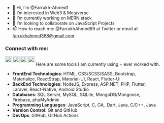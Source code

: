 - 👋 Hi, I’m @Farrukh-Ahmed1
- 👀 I’m interested in Web3 & Metaverse
- 🌱 I’m currently working on MERN stack
- 💞️ I’m looking to collaborate on JavaScript Projects
- 📫 How to reach me: @FarrukhAhmed99 at Twitter or email at farrukhahmed368@gmail.com

### Connect with me:

[<img style="fill: red;" align="left" alt="FARRUKH | Twitter" width="22px" src="https://cdn.jsdelivr.net/npm/simple-icons@v3/icons/twitter.svg" />][twitter]
[<img style="fill: red;"  align="left" alt="FARRUKH | LinkedIn" width="22px" src="https://cdn.jsdelivr.net/npm/simple-icons@v3/icons/linkedin.svg" />][linkedin]
[<img style="fill: red;"  align="left" alt="FARRUKH | Instagram" width="22px" src="https://cdn.jsdelivr.net/npm/simple-icons@v3/icons/instagram.svg" />][instagram]
[<img style="fill: red;"  align="left" alt="FARRUKH | Instagram" width="22px" src="https://cdn.jsdelivr.net/npm/simple-icons@3.5.0/icons/facebook.svg" />][facebook]

<br/>
Here are some tools I am currently using + ever worked with.

- **FrontEnd Technologies**: HTML, CSS/SCSS/SASS, Bootstrap, Materialize, ReactStrap, Material-UI, React, Flutter-UI
- **BackEnd Technologies:** NodeJS, Express, ASP.NET, PHP, Flutter, Laravel, React-Native, Android Studio
- **Databases**: SQL Server, MySQL, SQLite, MongoDB/Mongoose, Firebase, phpMyAdmin
- **Programming Languages**: JavaScript, C, C#,, Dart, Java, C/C++,  Java
- **Version Control**: Git and GitHub
- **DevOps**: GitHub, GitHub Actions


<!---
Farrukh-Ahmed1/Farrukh-Ahmed1 is a ✨ special ✨ repository because its `README.md` (this file) appears on your GitHub profile.
You can click the Preview link to take a look at your changes.
--->

[twitter]: https://twitter.com/FarrukhAhmed99
[instagram]: https://www.instagram.com/farrukh.fa/
[linkedin]: https://www.linkedin.com/in/farrukh-ahmed-5b5255185/
[facebook]: https://www.facebook.com/farrukhahmed.1234

